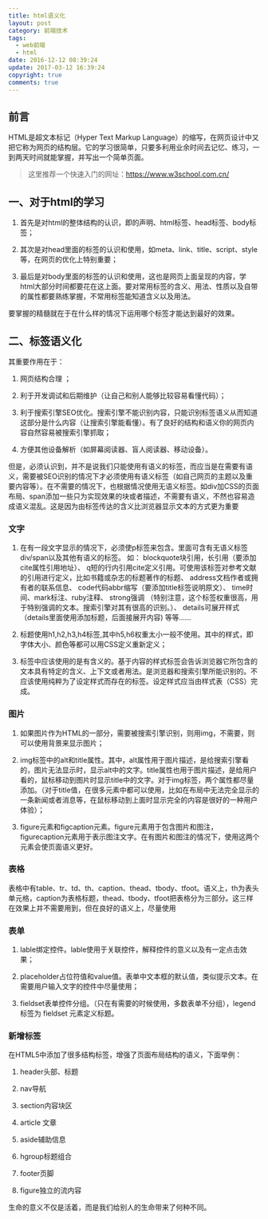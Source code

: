 ```yaml
---
title: html语义化
layout: post
category: 前端技术
tags:
  - web前端
  - html
date: 2016-12-12 08:39:24
update: 2017-03-12 16:39:24
copyright: true
comments: true
---
```


## 前言

HTML是超文本标记（Hyper Text Markup Language）的缩写，在网页设计中又把它称为网页的结构层。它的学习很简单，只要多利用业余时间去记忆、练习，一到两天时间就能掌握，并写出一个简单页面。

>这里推荐一个快速入门的网址：https://www.w3school.com.cn/ 

<!-- more -->

## 一、对于html的学习

  1. 首先是对html的整体结构的认识，即<!DOCTYPE html>的声明、html标签、head标签、body标签；

  2. 其次是对head里面的标签的认识和使用，如meta、link、title、script、style等，在网页的优化上特别重要；

  3. 最后是对body里面的标签的认识和使用，这也是网页上面呈现的内容，学html大部分时间都要花在这上面。要对常用标签的含义、用法、性质以及自带的属性都要熟练掌握，不常用标签能知道含义以及用法。

  要掌握的精髓就在于在什么样的情况下运用哪个标签才能达到最好的效果。

## 二、标签语义化

其重要作用在于：

  1. 网页结构合理 ；

  2. 利于开发调试和后期维护（让自己和别人能够比较容易看懂代码）；

  3. 利于搜索引擎SEO优化。搜索引擎不能识别内容，只能识别标签语义从而知道这部分是什么内容（让搜索引擎能看懂）。有了良好的结构和语义你的网页内容自然容易被搜索引擎抓取；

  4. 方便其他设备解析（如屏幕阅读器、盲人阅读器、移动设备）。

  但是，必须认识到，并不是说我们只能使用有语义的标签，而应当是在需要有语义，需要被SEO识别的情况下才必须使用有语义标签（如自己网页的主题以及重要内容等）。在不需要的情况下，也根据情况使用无语义标签。如div加CSS的页面布局、span添加一些只为实现效果的块或者描述，不需要有语义，不然也容易造成语义混乱。这是因为由标签传达的含义比浏览器显示文本的方式更为重要

### 文字

  1. 在有一段文字显示的情况下，必须使p标签来包含。里面可含有无语义标签div/span以及其他有语义的标签。      如：
  blockquote块引用，长引用（要添加cite属性引用地址）、
  q短的行内引用cite定义引用。可使用该标签对参考文献的引用进行定义，比如书籍或杂志的标题著作的标题、
  address文档作者或拥有者的联系信息、
  code代码abbr缩写（要添加title标签说明原文）、
  time时间、mark标注、ruby注释、
  strong强调 （特别注意，这个标签权重很高，用于特别强调的文本。搜索引擎对其有很高的识别。）、
  details可展开样式（details里面使用添加标题，后面接展开内容)
  等等......

  2. 标题使用h1,h2,h3,h4标签,其中h5,h6权重太小一般不使用。其中的样式，即字体大小、颜色等都可以用CSS定义重新定义；

  3. 标签中应该使用的是有含义的。基于内容的样式标签会告诉浏览器它所包含的文本具有特定的含义、上下文或者用法。是浏览器和搜索引擎所能识别的。不应该使用纯粹为了设定样式而存在的标签。设定样式应当由样式表（CSS）完成。

### 图片

  1. 如果图片作为HTML的一部分，需要被搜索引擎识别，则用img，不需要，则可以使用背景来显示图片；

  2. img标签中的alt和title属性。其中，alt属性用于图片描述，是给搜索引擎看的，图片无法显示时，显示alt中的文字。title属性也用于图片描述，是给用户看的，鼠标移动到图片时显示title中的文字。对于img标签，两个属性都尽量添加。（对于title值，在很多元素中都可以使用，比如在布局中无法完全显示的一条新闻或者消息等，在鼠标移动到上面时显示完全的内容是很好的一种用户体验）；

  3. figure元素和figcaption元素。figure元素用于包含图片和图注，figurecaption元素用于表示图注文字。在有图片和图注的情况下，使用这两个元素会使页面语义更好。

### 表格

  表格中有table、tr、td、th、caption、thead、tbody、tfoot。语义上，th为表头单元格，caption为表格标题，thead、tbody、tfoot把表格分为三部分。这三样在效果上并不需要用到，但在良好的语义上，尽量使用

### 表单

  1. lable绑定控件。lable使用于关联控件，解释控件的意义以及有一定点击效果；

  2. placeholder占位符值和value值。表单中文本框的默认值，类似提示文本。在需要用户输入文字的控件中尽量使用；

  3. fieldset表单控件分组。（只在有需要的时候使用，多数表单不分组），legend标签为 fieldset 元素定义标题。

### 新增标签

在HTML5中添加了很多结构标签，增强了页面布局结构的语义，下面举例：

  1. header头部、标题 

  2. nav导航 

  3. section内容块区

  4. article 文章

  5. aside辅助信息

  6. hgroup标题组合 

  7. footer页脚 

  8. figure独立的流内容

<common-Quote>生命的意义不仅是活着，而是我们给别人的生命带来了何种不同。</common-Quote>